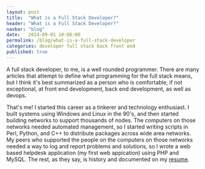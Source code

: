 ```yaml
---
layout: post
title:  "What is a Full Stack Developer?"
header: "What is a Full Stack Developer?"
navbar: "blog"
date:   2014-09-01 10:06:00
permalink: /blog/what-is-a-full-stack-developer
categories: developer full stack back front end
published: true
---
```


<p>A full stack developer, to me, is a well rounded programmer.  There are many articles that attempt to define what programming for the full stack means, but I think it's best summarized as a person who is comfortable, if not exceptional, at front end development, back end development, as well as devops.</p>

<p>That's me!  I started this career as a tinkerer and technology enthusiast.  I built systems using Windows and Linux in the 90's, and then started building networks to support thousands of nodes.  The computers on those networks needed automated management, so I started writing scripts in Perl, Python, and C++ to distribute packages across wide area networks.  My peers who supported the people on the computers on those networks needed a way to log and report problems and solutions, so I wrote a web based helpdesk application (my first web appication) using PHP and MySQL.  The rest, as they say, is history and documented on my <a href="{{ site.baseurl }}/resume">resume</a>.</p>

